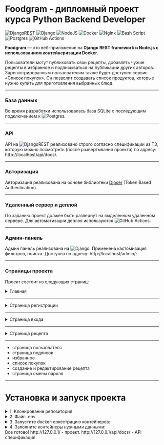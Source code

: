 # Foodgram - дипломный проект курса Python Backend Developer

![DjangoREST](https://img.shields.io/badge/DJANGO-REST-ff1709?style=for-the-badge&logo=django&logoColor=white&color=ff1709&labelColor=gray)
![Django](https://img.shields.io/badge/django-%23092E20.svg?style=for-the-badge&logo=django&logoColor=white)
![NodeJS](https://img.shields.io/badge/node.js-6DA55F?style=for-the-badge&logo=node.js&logoColor=white)
![Docker](https://img.shields.io/badge/docker-%230db7ed.svg?style=for-the-badge&logo=docker&logoColor=white)
![Nginx](https://img.shields.io/badge/nginx-%23009639.svg?style=for-the-badge&logo=nginx&logoColor=white)
![Bash Script](https://img.shields.io/badge/bash_script-%23121011.svg?style=for-the-badge&logo=gnu-bash&logoColor=white)
![Postgres](https://img.shields.io/badge/postgres-%23316192.svg?style=for-the-badge&logo=postgresql&logoColor)
![GitHub Actions](https://img.shields.io/badge/github%20actions-%232671E5.svg?style=for-the-badge&logo=githubactions&logoColor=white)

**Foodgram** — это веб-приложение на **Django REST framework и Node.js с использованием контейнеризации Docker**.<br>

Пользователи могут публиковать свои рецепты, добавлять чужие рецепты в избранное и подписываться на публикации других авторов. Зарегистрированным пользователям также будет доступен сервис «Список покупок». Он позволит создавать список продуктов, которые нужно купить для приготовления выбранных блюд.

-----
### База данных
Во время разработки использовалась база SQLite с последующим подключением к ![Postgres](https://img.shields.io/badge/postgres-%23316192.svg?style=for-the-badge&logo=postgresql&logoColor).

-----
### API
API на ![DjangoREST](https://img.shields.io/badge/DJANGO-REST-ff1709?style=for-the-badge&logo=django&logoColor=white&color=ff1709&labelColor=gray) реализовано строго согласно спецификации из ТЗ, которую можно посмотреть (после развертывания проекта) по адресу: http://localhost/api/docs/.

-----
### Авторизация
Авторизация реализована на основе библиотеки <a href="https://djoser.readthedocs.io/en/latest/getting_started.html">Djoser</a> (Token Based Authentication).

-----
### Удаленный сервер и деплой
По заданию проект должен быть развернут на выделенном удаленном сервере. Для автоматизации деплоя используются ![GitHub Actions](https://img.shields.io/badge/github%20actions-%232671E5.svg?style=for-the-badge&logo=githubactions&logoColor=white).

-----
### Админ-панель
Админ панель реализована на ![Django](https://img.shields.io/badge/django-%23092E20.svg?style=for-the-badge&logo=django&logoColor=white). Применена кастомизация фильтров, поиска. Доступна по адресу: http://localhost/admin/:

-----
### Страницы проекта
Проект состоит из следующих страниц:

<details>
<summary>Главная</summary>
<img width="500px" src="https://github.com/NoupSange/NoupSange/blob/main/images/main_page.png"><br>
На данной странице настроена пагинация до 6 объектов рецепта, фильтрация по тегам. При первичном переходе на главную страницу Frontend отпарвяет get запрос к api фильтруя выборку рецептов по всем тегам:

`https://<адрес_сайта>
/api/recipes/?page=1&limit=6&tags=dessert&tags=vegeterian&tags=breakfast&tags=drink&tags=lunch&tags=salad&tags=soups&tags=dinner`

Авторизованный пользователь может добавлять рецепты в список покупок или избранное.
</details>

-----
<details>
<summary>Cтраница регистрации</summary>
<img width="500px" src="https://github.com/NoupSange/NoupSange/blob/main/images/reg_page.png"><br>
Уникальным идентификатор пользователя изменен на поле почты.
</details>

-----
<details>
<summary>Страница входа</summary>
<img width="500px" src="https://github.com/NoupSange/NoupSange/blob/main/images/enter_page.png">
</details>

-----
<details>
<summary>Cтраница рецепта</summary>

<img width="500px" src="https://github.com/NoupSange/NoupSange/blob/main/images/recipe_page.png"><br>
Авторизованный пользователь может редактировать свой рецепт, добавить рецепт в избранное или список покупок, подписаться на другого автора.
</details>

-----
- страница пользователя
- страница подписок
- избранное
- список покупок
- создание и редактирование рецепта
- страница смены пароля


-----
# Установка и запуск проекта
<details>
<summary>1. Клонирование репозитория</summary>
Клонируйте репозиторий:
  
`git clone https://github.com/NoupSange/foodgram.git`
</details>
<details>
<summary>2. Файл .env</summary>

Перейдите директорию проекта и создайте файл с переменными окружения .env:
<br>
```
cd foodgram
touch .env
```

Добавьте необходимые переменные окружения, пример:
```
DEBUG=False

POSTGRES_USER=django_user
POSTGRES_PASSWORD=django_password
POSTGRES_DB=django_db

DB_HOST=db
DB_PORT=5432
```
</details>

<details>
<summary>3. Запустите docker-оркестрацию контейнеров:</summary>
  
  ```
cd infra
# запуск контейнеров в интерактивном режиме
docker compose up -d
  ```
Дождитесь создания образов и запуска контейнеров.
</details>
<details>
<summary>4. Заполните контейнеры нужными данными:</summary>
  
  ```
# выполните миграции БД
docker compose exec backend python manage.py migrate

# создайте суперпользователя для использования админ-панели django
docker compose exec backend python manage.py createsuperuser

# загрузите фикстуры
docker compose exec backend python manage.py load_data

# скопируйте статику для админ-панели
docker compose exec backend python manage.py collectstatic

# переместите статику админк-панели в общий том для nginx и backend
docker compose exec backend cp -r /app/foodgram_backend/collected_static/. /backend_static/static/

# переместите API спецификацию в общий том для nginx
docker compose exec backend cp -r /app/docs /backend_static/
  ```
Дождитесь создания образов и запуска контейнеров. В браузере откройте http://127.0.0.1/.
</details>
Все готово! 
http://127.0.0.1/ - проект. 
http://127.0.0.1/api/docs/ - API спецификация.
